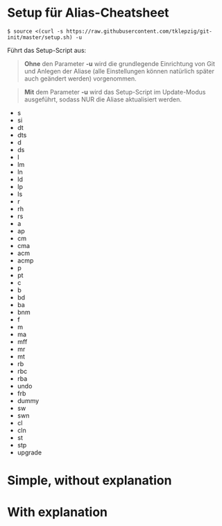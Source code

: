 # Setup für Alias-Cheatsheet

```
$ source <(curl -s https://raw.githubusercontent.com/tklepzig/git-init/master/setup.sh) -u
```
Führt das Setup-Script aus:
  > **Ohne** den Parameter **-u** wird die grundlegende Einrichtung von Git und Anlegen der Aliase (alle Einstellungen können natürlich später auch geändert werden) vorgenommen.  

  > **Mit** dem Parameter **-u** wird das Setup-Script im Update-Modus ausgeführt, sodass NUR die Aliase  aktualisiert werden.


- s
- si
- dt
- dts
- d
- ds
- l
- lm
- ln
- ld
- lp
- ls
- r
- rh
- rs
- a
- ap
- cm
- cma
- acm
- acmp
- p
- pt
- c
- b
- bd
- ba
- bnm
- f
- m
- ma
- mff
- mr
- mt
- rb
- rbc
- rba
- undo
- frb
- dummy
- sw
- swn
- cl
- cln
- st
- stp
- upgrade

# Simple, without explanation

# With explanation






